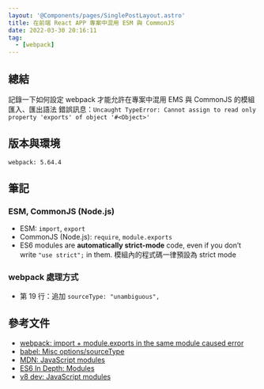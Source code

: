 ```yaml
---
layout: '@Components/pages/SinglePostLayout.astro'
title: 在前端 React APP 專案中混用 ESM 與 CommonJS
date: 2022-03-30 20:16:11
tag:
  - [webpack]
---
```


## 總結

記錄一下如何設定 webpack 才能允許在專案中混用 EMS 與 CommonJS 的模組匯入、匯出語法
錯誤訊息：`Uncaught TypeError: Cannot assign to read only property 'exports' of object '#<Object>'`

## 版本與環境

```
webpack: 5.64.4
```

## 筆記

### ESM, CommonJS (Node.js)

<script src="https://gist.github.com/tzynwang/1993d3b58216f442cfeea059bf5a5ef1.js"></script>

- ESM: `import`, `export`
- CommonJS (Node.js): `require`, `module.exports`
- ES6 modules are **automatically strict-mode** code, even if you don’t write `"use strict";` in them. 模組內的程式碼一律預設為 strict mode

### webpack 處理方式

<script src="https://gist.github.com/tzynwang/be7ff3ea4f3bf4b6beeacbc8acc90385.js"></script>

- 第 19 行：追加 `sourceType: "unambiguous",`

## 參考文件

- [webpack: import + module.exports in the same module caused error](https://stackoverflow.com/questions/42449999/webpack-import-module-exports-in-the-same-module-caused-error)
- [babel: Misc options/sourceType](https://babeljs.io/docs/en/options)
- [MDN: JavaScript modules](https://developer.mozilla.org/en-US/docs/Web/JavaScript/Guide/Modules)
- [ES6 In Depth: Modules](https://hacks.mozilla.org/2015/08/es6-in-depth-modules/)
- [v8 dev: JavaScript modules](https://v8.dev/features/modules)
